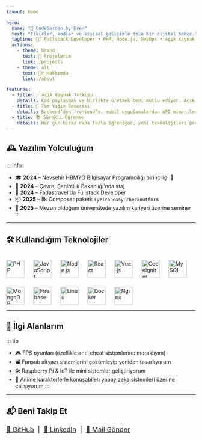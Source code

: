 ```yaml
---
layout: home

hero:
  name: "🌱 CodeGarden by Eren"
  text: "Fikirler, kodlar ve kişisel gelişimle dolu bir dijital bahçe."
  tagline: 👨‍💻 Fullstack Developer • PHP, Node.js, DevOps • Açık Kaynak Meraklısı
  actions:
    - theme: brand
      text: 🚀 Projelerim
      link: /projects
    - theme: alt
      text: 🙋‍♂️ Hakkımda
      link: /about

features:
  - title: 💡 Açık Kaynak Tutkusu
    details: Kod paylaşmak ve birlikte üretmek beni mutlu ediyor. Açık kaynak projelerle yazılım topluluğuna katkı sunuyorum.
  - title: 🔧 Tam Yığın Becerisi
    details: Backend’den frontend’e, mobil uygulamalardan API mimarilerine kadar tam yığın geliştirme yeteneklerimi aktif olarak kullanıyorum.
  - title: 📚 Sürekli Öğrenme
    details: Her gün biraz daha fazla öğreniyor, yeni teknolojileri projelerimde denemekten keyif alıyorum.
---
```


## 🕰️ Yazılım Yolculuğum

::: info
- 🎓 **2024** – Nevşehir HBMYO Bilgisayar Programcılığı birinciliği 🥇  
- 🧪 **2024** – Çevre, Şehircilik Bakanlığı'nda staj  
- 💼 **2024** – Fadastravel'da Fullstack Developer  
- 📦 **2025** – İlk Composer paketi: `iyzico-easy-checkoutform`
- 🎤 **2025** – Mezun olduğum üniversitede yazılım kariyeri üzerine seminer
:::

---

## 🛠️ Kullandığım Teknolojiler

<div style="display: flex; flex-wrap: wrap; gap: 24px; padding-top: 1rem; align-items: center;">

<img src="https://cdn.jsdelivr.net/gh/devicons/devicon/icons/php/php-original.svg" alt="PHP" width="48" title="PHP" />
<img src="https://cdn.jsdelivr.net/gh/devicons/devicon/icons/javascript/javascript-original.svg" alt="JavaScript" width="48" title="JavaScript" />
<img src="https://cdn.jsdelivr.net/gh/devicons/devicon/icons/nodejs/nodejs-original.svg" alt="Node.js" width="48" title="Node.js" />
<img src="https://cdn.jsdelivr.net/gh/devicons/devicon/icons/react/react-original.svg" alt="React" width="48" title="React" />
<img src="https://cdn.jsdelivr.net/gh/devicons/devicon/icons/vuejs/vuejs-original.svg" alt="Vue.js" width="48" title="Vue.js" />
<img src="https://cdn.jsdelivr.net/gh/devicons/devicon/icons/codeigniter/codeigniter-plain.svg" alt="CodeIgniter" width="48" title="CodeIgniter" />
<img src="https://cdn.jsdelivr.net/gh/devicons/devicon/icons/mysql/mysql-original.svg" alt="MySQL" width="48" title="MySQL" />
<img src="https://cdn.jsdelivr.net/gh/devicons/devicon/icons/mongodb/mongodb-original.svg" alt="MongoDB" width="48" title="MongoDB" />
<img src="https://cdn.jsdelivr.net/gh/devicons/devicon/icons/firebase/firebase-plain.svg" alt="Firebase" width="48" title="Firebase" />
<img src="https://cdn.jsdelivr.net/gh/devicons/devicon/icons/linux/linux-original.svg" alt="Linux" width="48" title="Linux" />
<img src="https://cdn.jsdelivr.net/gh/devicons/devicon/icons/docker/docker-original.svg" alt="Docker" width="48" title="Docker" />
<img src="https://cdn.jsdelivr.net/gh/devicons/devicon/icons/nginx/nginx-original.svg" alt="Nginx" width="48" title="Nginx" />

</div>

---

## 🎨 İlgi Alanlarım

::: tip
- 🎮 FPS oyunları (özellikle anti-cheat sistemlerine meraklıyım)  
- 📽️ Fansub altyazı sistemlerini çözümleyip yeniden tasarlıyorum  
- 🛠️ Raspberry Pi & IoT ile mini sistemler geliştiriyorum  
- 🧠 Anime karakterlerle konuşabilen yapay zeka sistemleri üzerine çalışıyorum
:::

---

## 📬 Beni Takip Et

<div style="margin-top: 1rem; font-size: 1.1rem;">
  <a href="https://github.com/Eren-Seyfi" target="_blank">🐙 GitHub</a> &nbsp;|&nbsp;
  <a href="https://linkedin.com/in/erenseyfi" target="_blank">💼 LinkedIn</a> &nbsp;|&nbsp;
  <a href="mailto:eren50seyfi@gmail.com">📧 Mail Gönder</a>
</div>
